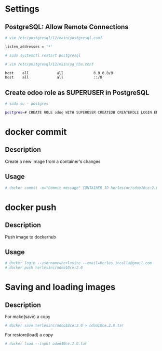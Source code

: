 # Settings

## PostgreSQL: Allow Remote Connections
```bash
# vim /etc/postgresql/12/main/postgresql.conf

listen_addresses = '*'

# sudo systemctl restart postgresql
```

```bash
# vim /etc/postgresql/12/main/pg_hba.conf

host    all             all              0.0.0.0/0                       md5
host    all             all              ::/0                            md5
```

## Create odoo role as SUPERUSER in PostgreSQL
```bash
# sudo su - postgres

postgres=# CREATE ROLE odoo WITH SUPERUSER CREATEDB CREATEROLE LOGIN ENCRYPTED PASSWORD 'odoo';
```

# docker commit

## Description

Create a new image from a container's changes

## Usage
```bash
# docker commit -m="Commit message" CONTAINER_ID herlesinc/odoo10ce:2.0
```
# docker push

## Description

Push image to dockerhub

## Usage
```bash
# docker login --username=herlesinc --email=herles.incalla@gmail.com
# docker push herlesinc/odoo10ce:2.0
```

# Saving and loading images
## Description
For make(save) a copy
```bash
# docker save herlesinc/odoo10ce:2.0 > odoo10ce.2.0.tar
```

For restore(load) a copy
```bash
# docker load --input odoo10ce.2.0.tar
```
